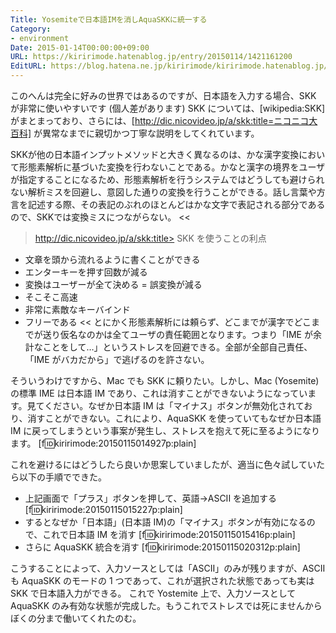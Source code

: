```yaml
---
Title: Yosemiteで日本語IMを消しAquaSKKに統一する
Category:
- environment
Date: 2015-01-14T00:00:00+09:00
URL: https://kiririmode.hatenablog.jp/entry/20150114/1421161200
EditURL: https://blog.hatena.ne.jp/kiririmode/kiririmode.hatenablog.jp/atom/entry/8454420450080268874
---
```


このへんは完全に好みの世界ではあるのですが、日本語を入力する場合、SKK が非常に使いやすいです (個人差があります)
SKK については、[wikipedia:SKK] がまとまっており、さらには、[http://dic.nicovideo.jp/a/skk:title=ニコニコ大百科] が異常なまでに親切かつ丁寧な説明をしてくれています。
>>
SKKが他の日本語インプットメソッドと大きく異なるのは、かな漢字変換において形態素解析に基づいた変換を行わないことである。かなと漢字の境界をユーザが指定することになるため、形態素解析を行うシステムではどうしても避けられない解析ミスを回避し、意図した通りの変換を行うことができる。話し言葉や方言を記述する際、その表記のぶれのほとんどはかな文字で表記される部分であるので、SKKでは変換ミスにつながらない。
<<
>http://dic.nicovideo.jp/a/skk:title>
SKK を使うことの利点
- 文章を頭から流れるように書くことができる
- エンターキーを押す回数が減る
- 変換はユーザーが全て決める = 誤変換が減る
- そこそこ高速
- 非常に素敵なキーバインド
- フリーである
<<
とにかく形態素解析には頼らず、どこまでが漢字でどこまでが送り仮名なのかは全てユーザの責任範囲となります。つまり「IME が余計なことをして…」というストレスを回避できる。全部が全部自己責任、「IME がバカだから」で逃げるのを許さない。

そういうわけですから、Mac でも SKK に頼りたい。しかし、Mac (Yosemite) の標準 IME は日本語 IM であり、これは消すことができないようになっています。見てください。なぜか日本語 IM は「マイナス」ボタンが無効化されており、消すことができない。これにより、AquaSKK を使っていてもなぜか日本語 IM に戻ってしまうという事案が発生し、ストレスを抱えて死に至るようになります。
[f:id:kiririmode:20150115014927p:plain]

これを避けるにはどうしたら良いか思案していましたが、適当に色々試していたら以下の手順でできた。
- 上記画面で「プラス」ボタンを押して、英語→ASCII を追加する
[f:id:kiririmode:20150115015227p:plain]
- するとなぜか「日本語」(日本語 IM)の「マイナス」ボタンが有効になるので、これで日本語 IM を消す
[f:id:kiririmode:20150115015416p:plain]
- さらに AquaSKK 統合を消す
[f:id:kiririmode:20150115020312p:plain]

こうすることによって、入力ソースとしては「ASCII」のみが残りますが、ASCII も AquaSKK のモードの 1 つであって、これが選択された状態であっても実は SKK で日本語入力ができる。
これで Yostemite 上で、入力ソースとして AquaSKK のみ有効な状態が完成した。もうこれでストレスでは死にませんからぼくの分まで働いてくれたのむ。
